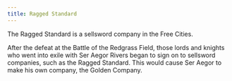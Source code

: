 ```yaml
---
title: Ragged Standard
---
```


The Ragged Standard is a sellsword company in the Free Cities.

After the defeat at the Battle of the Redgrass Field, those lords and knights who went into exile with Ser Aegor Rivers began to sign on to sellsword companies, such as the Ragged Standard. This would cause Ser Aegor to make his own company, the Golden Company.


